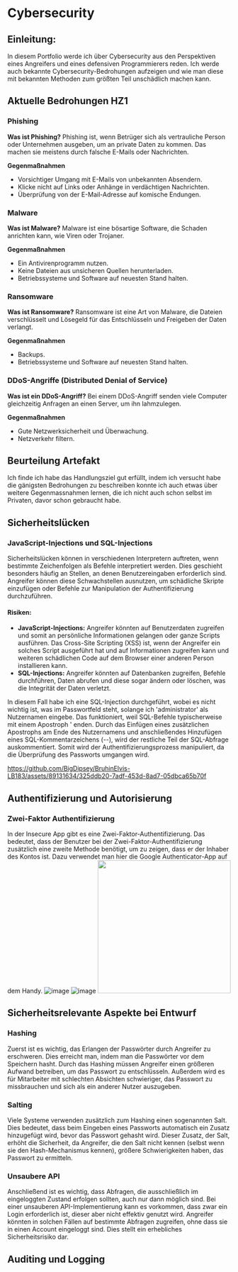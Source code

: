 # Cybersecurity

## Einleitung:
In diesem Portfolio werde ich über Cybersecurity aus den Perspektiven eines Angreifers und eines defensiven Programmierers reden. Ich werde auch bekannte Cybersecurity-Bedrohungen aufzeigen und wie man diese mit bekannten Methoden zum größten Teil unschädlich machen kann.

## Aktuelle Bedrohungen HZ1

### Phishing
**Was ist Phishing?**
Phishing ist, wenn Betrüger sich als vertrauliche Person oder Unternehmen ausgeben, um an private Daten zu kommen. Das machen sie meistens durch falsche E-Mails oder Nachrichten.

**Gegenmaßnahmen**
- Vorsichtiger Umgang mit E-Mails von unbekannten Absendern.
- Klicke nicht auf Links oder Anhänge in verdächtigen Nachrichten.
- Überprüfung von der E-Mail-Adresse auf komische Endungen.

### Malware
**Was ist Malware?**
Malware ist eine bösartige Software, die Schaden anrichten kann, wie Viren oder Trojaner.

**Gegenmaßnahmen**
- Ein Antivirenprogramm nutzen.
- Keine Dateien aus unsicheren Quellen herunterladen.
- Betriebssysteme und Software auf neuesten Stand halten.

### Ransomware
**Was ist Ransomware?**
Ransomware ist eine Art von Malware, die Dateien verschlüsselt und Lösegeld für das Entschlüsseln und Freigeben der Daten verlangt.

**Gegenmaßnahmen**
- Backups.
- Betriebssysteme und Software auf neuesten Stand halten.

### DDoS-Angriffe (Distributed Denial of Service)
**Was ist ein DDoS-Angriff?**
Bei einem DDoS-Angriff senden viele Computer gleichzeitig Anfragen an einen Server, um ihn lahmzulegen.

**Gegenmaßnahmen**
- Gute Netzwerksicherheit und Überwachung.
- Netzverkehr filtern.


## Beurteilung Artefakt
Ich finde ich habe das Handlungsziel gut erfüllt, indem ich versucht habe die gänigsten Bedrohungen zu beschreiben konnte ich auch etwas über weitere Gegenmassnahmen lernen, die ich nicht auch schon selbst im Privaten, davor schon gebraucht habe.

## Sicherheitslücken
### JavaScript-Injections und SQL-Injections

Sicherheitslücken können in verschiedenen Interpretern auftreten, wenn bestimmte Zeichenfolgen als Befehle interpretiert werden. Dies geschieht besonders häufig an Stellen, an denen Benutzereingaben erforderlich sind. Angreifer können diese Schwachstellen ausnutzen, um schädliche Skripte einzufügen oder Befehle zur Manipulation der Authentifizierung durchzuführen.

#### Risiken:

- **JavaScript-Injections:** Angreifer könnten auf Benutzerdaten zugreifen und somit an persönliche Informationen gelangen oder ganze Scripts ausführen.
Das Cross-Site Scripting (XSS) ist, wenn der Angreifer ein solches Script ausgeführt hat und auf Informationen zugreifen kann und weiteren schädlichen Code auf dem Browser einer anderen Person installieren kann.
- **SQL-Injections:** Angreifer könnten auf Datenbanken zugreifen, Befehle durchführen, Daten abrufen und diese sogar ändern oder löschen, was die Integrität der Daten verletzt.

In diesem Fall habe ich eine SQL-Injection durchgeführt, wobei es nicht wichtig ist, was im Passwortfeld steht, solange ich 'administrator' als Nutzernamen eingebe. Das funktioniert, weil SQL-Befehle typischerweise mit einem Apostroph ' enden. Durch das Einfügen eines zusätzlichen Apostrophs am Ende des Nutzernamens und anschließendes Hinzufügen eines SQL-Kommentarzeichens (--), wird der restliche Teil der SQL-Abfrage auskommentiert. Somit wird der Authentifizierungsprozess manipuliert, da die Überprüfung des Passworts umgangen wird.

https://github.com/BigDipsey/BruhinElvis-LB183/assets/89131634/325ddb20-7adf-453d-8ad7-05dbca65b70f

## Authentifizierung und Autorisierung

### Zwei-Faktor Authentifizierung
In der Insecure App gibt es eine Zwei-Faktor-Authentifizierung. Das bedeutet, dass der Benutzer bei der Zwei-Faktor-Authentifizierung zusätzlich eine zweite Methode benötigt, um zu zeigen, dass er der Inhaber des Kontos ist. Dazu verwendet man hier die Google Authenticator-App auf dem Handy.
![image](https://github.com/BigDipsey/BruhinElvis-LB183/assets/89131634/ba42ba74-86e2-4ab6-92a6-f764d407b370)
![image](https://github.com/BigDipsey/BruhinElvis-LB183/assets/89131634/f3fc883b-b264-44a2-8995-4c465e6a4c1a)
<img src="https://github.com/BigDipsey/BruhinElvis-LB183/assets/89131634/7a3f7af9-d988-448d-8c2e-794d94de7983" width="300">




 


## Sicherheitsrelevante Aspekte bei Entwurf

### Hashing
Zuerst ist es wichtig, das Erlangen der Passwörter durch Angreifer zu erschweren. Dies erreicht man, indem man die Passwörter vor dem Speichern hasht. Durch das Hashing müssen Angreifer einen größeren Aufwand betreiben, um das Passwort zu entschlüsseln. Außerdem wird es für Mitarbeiter mit schlechten Absichten schwieriger, das Passwort zu missbrauchen und sich als ein anderer Nutzer auszugeben.

### Salting
Viele Systeme verwenden zusätzlich zum Hashing einen sogenannten Salt. Dies bedeutet, dass beim Eingeben eines Passworts automatisch ein Zusatz hinzugefügt wird, bevor das Passwort gehasht wird. Dieser Zusatz, der Salt, erhöht die Sicherheit, da Angreifer, die den Salt nicht kennen (selbst wenn sie den Hash-Mechanismus kennen), größere Schwierigkeiten haben, das Passwort zu ermitteln.

### Unsaubere API
Anschließend ist es wichtig, dass Abfragen, die ausschließlich im eingeloggten Zustand erfolgen sollten, auch nur dann möglich sind. Bei einer unsauberen API-Implementierung kann es vorkommen, dass zwar ein Login erforderlich ist, dieser aber nicht effektiv genutzt wird. Angreifer könnten in solchen Fällen auf bestimmte Abfragen zugreifen, ohne dass sie in einen Account eingeloggt sind. Dies stellt ein erhebliches Sicherheitsrisiko dar.

## Auditing und Logging
